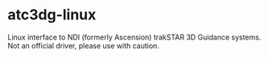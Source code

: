 # atc3dg-linux

Linux interface to NDI (formerly Ascension) trakSTAR 3D Guidance systems.
Not an official driver, please use with caution.